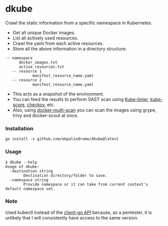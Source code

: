 # dkube

Crawl the static information from a specific namespace in Kubernetes. 

- Get all unique Docker images.
- List all actively used resources.
- Crawl the yaml from each active resources.
- Store all the above information in a directory structure.

```
-- namespace
      docker_images.txt
      active_resources.txt
   -- resource 1
            manifest_resource_name.yaml
   -- resource 2
            manifest_resource_name.yaml
```

- This acts as a snapshot of the environment.
- You can feed the results to perform SAST scan using [Kube-linter](https://github.com/stackrox/kube-linter), [kube-score](https://github.com/zegl/kube-score), [checkov](https://github.com/bridgecrewio/checkov), etc.
- Also, using [docker-multi-scan](https://github.com/okpalindrome/docker-multi-scan) you can scan the images using grype, trivy and docker-scout at once.


### Installation
```
go install -v github.com/okpalindrome/dkube@latest
```

### Usage
```
$ dkube --help
Usage of dkube:
  -destination string
        Destination directory/folder to save.
  -namespace string
        Provide namespace or it can take from current context's default namespace set.
```

### Note
Used kubectl instead of the [client-go API](https://github.com/kubernetes/client-go?tab=readme-ov-file#compatibility-matrix) because, as a pentester, it is unlikely that I will consistently have access to the same version. 
